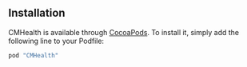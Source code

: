 ## Installation

CMHealth is available through [CocoaPods](http://cocoapods.org). To install
it, simply add the following line to your Podfile:

```ruby
pod "CMHealth"
```
